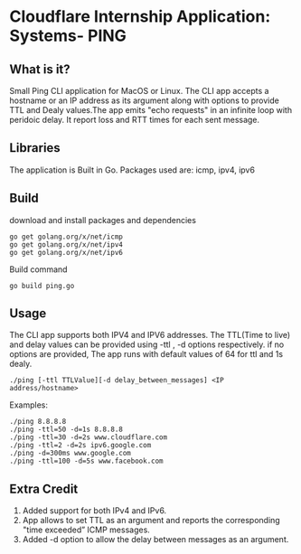 # Cloudflare Internship Application: Systems- PING

## What is it?

Small Ping CLI application for MacOS or Linux. The CLI app accepts a hostname or an IP address as its argument along with options to provide TTL and Dealy values.The app emits "echo requests" in an infinite loop with peridoic delay. It report loss and RTT times for each sent message.

## Libraries
The application is Built in Go. Packages used are: icmp, ipv4, ipv6

## Build
download and install packages and dependencies
```
go get golang.org/x/net/icmp
go get golang.org/x/net/ipv4
go get golang.org/x/net/ipv6

```
Build command
```
go build ping.go

```
## Usage
The CLI app supports both IPV4 and IPV6 addresses. The TTL(Time to live) and delay values can be provided using -ttl , -d options respectively. if no options are provided, The app runs with default values of 64 for ttl and 1s dealy.   
```
./ping [-ttl TTLValue][-d delay_between_messages] <IP address/hostname>
```
Examples:
```
./ping 8.8.8.8
./ping -ttl=50 -d=1s 8.8.8.8
./ping -ttl=30 -d=2s www.cloudflare.com
./ping -ttl=2 -d=2s ipv6.google.com
./ping -d=300ms www.google.com
./ping -ttl=100 -d=5s www.facebook.com
```
## Extra Credit

1. Added support for both IPv4 and IPv6.
2. App allows to set TTL as an argument and reports the corresponding "time exceeded” ICMP messages.
3. Added -d option to allow the delay between messages as an argument.
